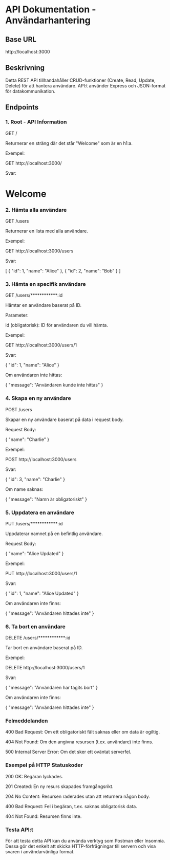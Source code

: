 # API Dokumentation - Användarhantering

## Base URL

http://localhost:3000

## Beskrivning

Detta REST API tillhandahåller CRUD-funktioner (Create, Read, Update, Delete) för att hantera användare. API:t använder Express och JSON-format för datakommunikation.

## Endpoints

### 1. Root - API Information

GET /

Returnerar en sträng där det står "Welcome" som är en h1:a.

Exempel:

GET http://localhost:3000/

Svar:

<h1>Welcome</h1>

### 2. Hämta alla användare

GET /users

Returnerar en lista med alla användare.

Exempel:

GET http://localhost:3000/users

Svar:

[
  { "id": 1, "name": "Alice" },
  { "id": 2, "name": "Bob" }
]

### 3. Hämta en specifik användare

GET /users/************:id

Hämtar en användare baserat på ID.

Parameter:

id (obligatorisk): ID för användaren du vill hämta.

Exempel:

GET http://localhost:3000/users/1

Svar:

{
  "id": 1,
  "name": "Alice"
}

Om användaren inte hittas:

{
  "message": "Användaren kunde inte hittas"
}

### 4. Skapa en ny användare

POST /users

Skapar en ny användare baserat på data i request body.

Request Body:

{
  "name": "Charlie"
}

Exempel:

POST http://localhost:3000/users

Svar:

{
  "id": 3,
  "name": "Charlie"
}

Om name saknas:

{
  "message": "Namn är obligatoriskt"
}

### 5. Uppdatera en användare

PUT /users/************:id

Uppdaterar namnet på en befintlig användare.

Request Body:

{
  "name": "Alice Updated"
}

Exempel:

PUT http://localhost:3000/users/1

Svar:

{
  "id": 1,
  "name": "Alice Updated"
}

Om användaren inte finns:

{
  "message": "Användaren hittades inte"
}

### 6. Ta bort en användare

DELETE /users/************:id

Tar bort en användare baserat på ID.

Exempel:

DELETE http://localhost:3000/users/1

Svar:

{
  "message": "Användaren har tagits bort"
}

Om användaren inte finns:

{
  "message": "Användaren hittades inte"
}

### Felmeddelanden

400 Bad Request: Om ett obligatoriskt fält saknas eller om data är ogiltig.

404 Not Found: Om den angivna resursen (t.ex. användare) inte finns.

500 Internal Server Error: Om det sker ett oväntat serverfel.

### Exempel på HTTP Statuskoder

200 OK: Begäran lyckades.

201 Created: En ny resurs skapades framgångsrikt.

204 No Content: Resursen raderades utan att returnera någon body.

400 Bad Request: Fel i begäran, t.ex. saknas obligatorisk data.

404 Not Found: Resursen finns inte.

### Testa API:t

För att testa detta API kan du använda verktyg som Postman eller Insomnia. Dessa gör det enkelt att skicka HTTP-förfrågningar till servern och visa svaren i användarvänliga format.
